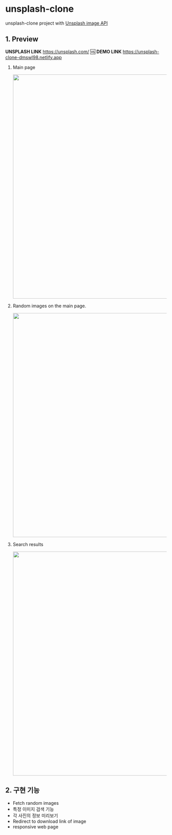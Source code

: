 # unsplash-clone

unsplash-clone project with [Unsplash image API](https://unsplash.com/developers)


## 1. Preview
**UNSPLASH LINK** https://unsplash.com/
🆚
**DEMO LINK** https://unsplash-clone-dmswl98.netlify.app

1. Main page

   <img src="https://user-images.githubusercontent.com/76807107/154894648-2f9476db-c5df-48bf-a101-c857c97d4016.PNG" width="700" height="auto">
2. Random images on the main page.

   <img src="https://user-images.githubusercontent.com/76807107/154894846-6ea2212f-0534-44e3-b9b7-0d6f2e38543c.PNG" width="700" height="auto">
3. Search results

   <img src="https://user-images.githubusercontent.com/76807107/154894893-42269cc5-1a38-4cc8-8a65-23345dcc2058.PNG" width="700" height="auto">

## 2. 구현 기능

- Fetch random images
- 특정 이미지 검색 기능
- 각 사진의 정보 미리보기 
- Redirect to download link of image
- responsive web page
